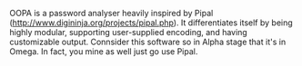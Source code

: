 OOPA is a password analyser heavily inspired by Pipal (http://www.digininja.org/projects/pipal.php). It differentiates itself by being highly modular, supporting user-supplied encoding, and having customizable output. Connsider this software so in Alpha stage that it's in Omega. In fact, you mine as well just go use Pipal.
